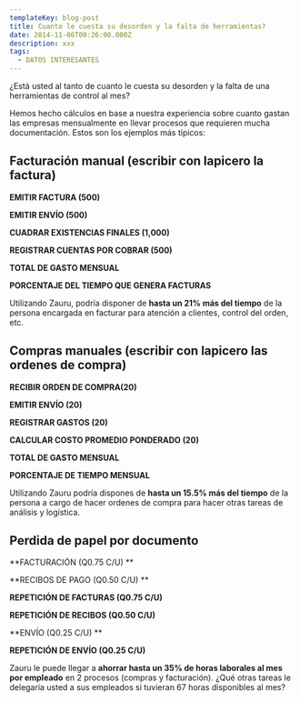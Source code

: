 ```yaml
---
templateKey: blog-post
title: Cuanto le cuesta su desorden y la falta de herramientas?
date: 2014-11-06T00:26:00.000Z
description: xxx
tags:
  - DATOS INTERESANTES
---
```

¿Está usted al tanto de cuanto le cuesta su desorden y la falta de una herramientas de control al mes? 



Hemos hecho cálculos en base a nuestra experiencia sobre cuanto gastan las empresas mensualmente en llevar procesos que requieren mucha documentación. Estos son los ejemplos más típicos:



## Facturación manual (escribir con lapicero la factura)



**EMITIR FACTURA (500)**	

**EMITIR ENVÍO (500)**	

**CUADRAR EXISTENCIAS FINALES (1,000)**	

**REGISTRAR CUENTAS POR COBRAR (500)**	

**TOTAL DE GASTO MENSUAL**	

**PORCENTAJE DEL TIEMPO QUE GENERA FACTURAS**	

Utilizando Zauru, podría disponer de **hasta un 21% más del tiempo** de la persona encargada en facturar para atención a clientes, control del orden, etc.



## Compras manuales (escribir con lapicero las ordenes de compra)



**RECIBIR ORDEN DE COMPRA(20)**	

**EMITIR ENVÍO (20)**	

**REGISTRAR GASTOS (20)**	

**CALCULAR COSTO PROMEDIO PONDERADO (20)**	

**TOTAL DE GASTO MENSUAL**	

**PORCENTAJE DE TIEMPO MENSUAL**	

Utilizando Zauru podría dispones de **hasta un 15.5% más del tiempo** de la persona a cargo de hacer ordenes de compra para hacer otras tareas de análisis y logística.



## Perdida de papel por documento



**FACTURACIÓN (Q0.75 C/U)	**

**RECIBOS DE PAGO (Q0.50 C/U)	**

**REPETICIÓN DE FACTURAS (Q0.75 C/U)**

**REPETICIÓN DE RECIBOS (Q0.50 C/U)**

**ENVÍO (Q0.25 C/U)	**

**REPETICIÓN DE ENVÍO (Q0.25 C/U)**	

Zauru le puede llegar a **ahorrar hasta un 35% de horas laborales al mes por empleado** en 2 procesos (compras y facturación). ¿Qué otras tareas le delegaría usted a sus empleados si tuvieran 67 horas disponibles al mes?
